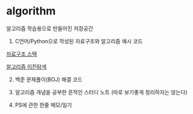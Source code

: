 # algorithm
알고리즘 학습용으로 만들어진 저장공간

1. C언어/Python으로 작성된 자료구조와 알고리즘 예시 코드

[자료구조 스택](https://github.com/yeseoLee/algorithm/blob/main/DataStructure/DataStructure.md)

[알고리즘 이진탐색](https://velog.io/@yeseolee/%ED%8C%8C%EC%9D%B4%EC%8D%AC-%EC%95%8C%EA%B3%A0%EB%A6%AC%EC%A6%98-Binary-Search%EC%9D%B4%EB%B6%84%ED%83%90%EC%83%89)


2. 백준 문제풀이(BOJ) 해결 코드

3. 알고리즘 개념을 공부한 흔적인 스터디 노트 (따로 보기좋게 정리하지는 않는다)

4. PS에 관한 한줄 메모/일기



